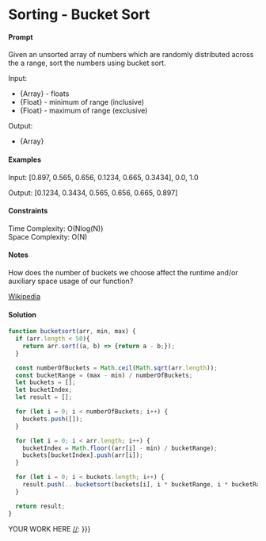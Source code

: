 # Sorting - Bucket Sort

#### Prompt

Given an unsorted array of numbers which are randomly distributed
across the a range, sort the numbers using bucket sort.

Input:     
- {Array} - floats
- {Float} - minimum of range (inclusive)
- {Float} - maximum of range (exclusive)

Output:    
- {Array}

#### Examples

Input: [0.897, 0.565, 0.656, 0.1234, 0.665, 0.3434], 0.0, 1.0

Output: [0.1234, 0.3434, 0.565, 0.656, 0.665, 0.897]

#### Constraints

Time Complexity: O(Nlog(N))  
Space Complexity: O(N)  

#### Notes

How does the number of buckets we choose affect the runtime
and/or auxiliary space usage of our function?

[Wikipedia](https://en.wikipedia.org/wiki/Bucket_sort)

#### Solution

[//]: {{{
```javascript
function bucketsort(arr, min, max) {
  if (arr.length < 50){
    return arr.sort((a, b) => {return a - b;});
  }

  const numberOfBuckets = Math.ceil(Math.sqrt(arr.length));
  const bucketRange = (max - min) / numberOfBuckets;
  let buckets = [];
  let bucketIndex;
  let result = [];

  for (let i = 0; i < numberOfBuckets; i++) {
    buckets.push([]);
  }

  for (let i = 0; i < arr.length; i++) {
    bucketIndex = Math.floor((arr[i] - min) / bucketRange);
    buckets[bucketIndex].push(arr[i]);
  }

  for (let i = 0; i < buckets.length; i++) {
    result.push(...bucketsort(buckets[i], i * bucketRange, i * bucketRange + bucketRange));
  }

  return result;
}
```
[//]: ---
YOUR WORK HERE
[//]: }}}
